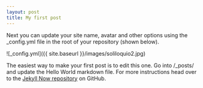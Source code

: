 ```yaml
---
layout: post
title: My first post
---
```


Next you can update your site name, avatar and other options using the _config.yml file in the root of your repository (shown below).

![_config.yml]({{ site.baseurl }}/images/soliloquio2.jpg)

The easiest way to make your first post is to edit this one. Go into /_posts/ and update the Hello World markdown file. For more instructions head over to the [Jekyll Now repository](https://github.com/barryclark/jekyll-now) on GitHub.
